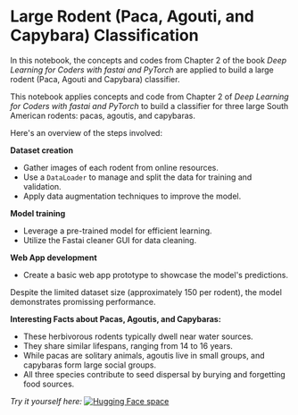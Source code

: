 # Large Rodent (Paca, Agouti, and Capybara) Classification

In this notebook, the concepts and codes from Chapter 2 of the book _Deep Learning for Coders with fastai and PyTorch_ are applied to build a large rodent (Paca, Agouti and Capybara) classifier.

This notebook applies concepts and code from Chapter 2 of _Deep Learning for Coders with fastai and PyTorch_ to build a classifier for three large South American rodents: pacas, agoutis, and capybaras.

Here's an overview of the steps involved:

**Dataset creation**

* Gather images of each rodent from online resources.
* Use a `DataLoader` to manage and split the data for training and validation.
* Apply data augmentation techniques to improve the model.

**Model training**
* Leverage a pre-trained model for efficient learning.
* Utilize the Fastai cleaner GUI for data cleaning.

**Web App development**
* Create a basic web app prototype to showcase the model's predictions.

Despite the limited dataset size (approximately 150 per rodent), the model demonstrates promissing performance.

**Interesting Facts about Pacas, Agoutis, and Capybaras:**

* These herbivorous rodents typically dwell near water sources.
* They share similar lifespans, ranging from 14 to 16 years.
* While pacas are solitary animals, agoutis live in small groups, and capybaras form large social groups.
* All three species contribute to seed dispersal by burying and forgetting food sources.

*Try it yourself here:*
[![Hugging Face space](https://huggingface.co/front/assets/huggingface_logo.svg)](https://huggingface.co/spaces/vechism/rodents)
